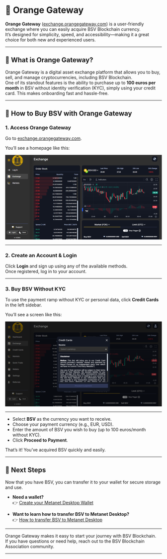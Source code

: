 # 🍊 Orange Gateway

**Orange Gateway** ([exchange.orangegateway.com](https://exchange.orangegateway.com/)) is a user-friendly exchange where you can easily acquire BSV Blockchain currency.  
It’s designed for simplicity, speed, and accessibility—making it a great choice for both new and experienced users.

---

## 🌟 What is Orange Gateway?

Orange Gateway is a digital asset exchange platform that allows you to buy, sell, and manage cryptocurrencies, including BSV Blockchain.  
One of its standout features is the ability to purchase up to **100 euros per month** in BSV without identity verification (KYC), simply using your credit card. This makes onboarding fast and hassle-free.

---

## 📝 How to Buy BSV with Orange Gateway

### 1. Access Orange Gateway

Go to [exchange.orangegateway.com](https://exchange.orangegateway.com/).

You’ll see a homepage like this:

![Orange Gateway Main Page](../../../assets/orange-gateway-main.png)

---

### 2. Create an Account & Login

Click **Login** and sign up using any of the available methods.  
Once registered, log in to your account.

---

### 3. Buy BSV Without KYC

To use the payment ramp without KYC or personal data, click **Credit Cards** in the left sidebar.

You’ll see a screen like this:

![Orange Gateway Credit Card](../../../assets/orange-gateway-creditcard.png)

---

- Select **BSV** as the currency you want to receive.
- Choose your payment currency (e.g., EUR, USD).
- Enter the amount of BSV you wish to buy (up to 100 euros/month without KYC).
- Click **Proceed to Payment**.

That’s it! You’ve acquired BSV quickly and easily.

---

## 🚀 Next Steps

Now that you have BSV, you can transfer it to your wallet for secure storage and use.

- **Need a wallet?**  
	👉 [Create your Metanet Desktop Wallet](../metanet-desktop-mainnet.md)

- **Want to learn how to transfer BSV to Metanet Desktop?**  
	👉 [How to transfer BSV to Metanet Desktop](https://example.com) <!-- Replace with actual link later -->

---

Orange Gateway makes it easy to start your journey with BSV Blockchain.  
If you have questions or need help, reach out to the BSV Blockchain Association community.

---